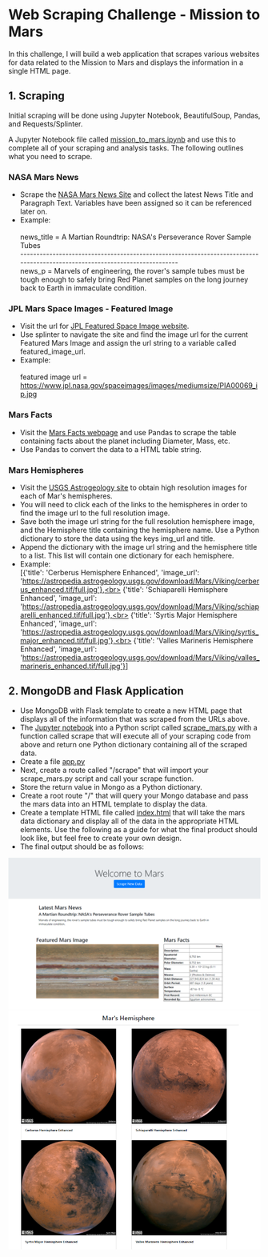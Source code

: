 # Web Scraping Challenge - Mission to Mars

In this challenge, I will build a web application that scrapes various websites for data related to the Mission to Mars and displays the information in a single HTML page.

## 1. Scraping

Initial scraping will be done using Jupyter Notebook, BeautifulSoup, Pandas, and Requests/Splinter.

A Jupyter Notebook file called [mission_to_mars.ipynb](https://github.com/cecileung1208/Homework/blob/master/Unit%2012%20-%20Web%20Scraping%20Challenge/Mission%20to%20Mars/mission_to_mars.ipynb) and use this to complete all of your scraping and analysis tasks. The following outlines what you need to scrape.


### NASA Mars News

* Scrape the [NASA Mars News Site](https://mars.nasa.gov/news/?page=0&per_page=40&order=publish_date+desc%2Ccreated_at+desc&search=&category=19%2C165%2C184%2C204&blank_scope=Latest) and collect the latest News Title and Paragraph Text. Variables have been assigned so it can be referenced later on.
* Example:<br><br>
  news_title = A Martian Roundtrip: NASA's Perseverance Rover Sample Tubes<br>
  ---------------------------------------------------------------------------------------------------------------------------<br>
  news_p = Marvels of engineering, the rover's sample tubes must be tough enough to safely bring Red Planet samples on the long journey back to Earth in immaculate condition. 



### JPL Mars Space Images - Featured Image

* Visit the url for [JPL Featured Space Image website](https://www.jpl.nasa.gov/spaceimages/?search=&category=Mars).
* Use splinter to navigate the site and find the image url for the current Featured Mars Image and assign the url string to a variable called featured_image_url.
* Example:<br><br>
  featured image url = https://www.jpl.nasa.gov/spaceimages/images/mediumsize/PIA00069_ip.jpg
  
### Mars Facts

* Visit the [Mars Facts webpage](https://space-facts.com/mars/) and use Pandas to scrape the table containing facts about the planet including Diameter, Mass, etc.
* Use Pandas to convert the data to a HTML table string.

### Mars Hemispheres

* Visit the [USGS Astrogeology site](https://astrogeology.usgs.gov/search/results?q=hemisphere+enhanced&k1=target&v1=Mars) to obtain high resolution images for each of Mar's hemispheres.
* You will need to click each of the links to the hemispheres in order to find the image url to the full resolution image.
* Save both the image url string for the full resolution hemisphere image, and the Hemisphere title containing the hemisphere name. Use a Python dictionary to store the data using the keys img_url and title.
* Append the dictionary with the image url string and the hemisphere title to a list. This list will contain one dictionary for each hemisphere.
* Example:<br>
[{'title': 'Cerberus Hemisphere Enhanced', 'image_url': 'https://astropedia.astrogeology.usgs.gov/download/Mars/Viking/cerberus_enhanced.tif/full.jpg'},<br>
{'title': 'Schiaparelli Hemisphere Enhanced', 'image_url': 'https://astropedia.astrogeology.usgs.gov/download/Mars/Viking/schiaparelli_enhanced.tif/full.jpg'},<br>
{'title': 'Syrtis Major Hemisphere Enhanced', 'image_url': 'https://astropedia.astrogeology.usgs.gov/download/Mars/Viking/syrtis_major_enhanced.tif/full.jpg'},<br>
{'title': 'Valles Marineris Hemisphere Enhanced', 'image_url': 'https://astropedia.astrogeology.usgs.gov/download/Mars/Viking/valles_marineris_enhanced.tif/full.jpg'}]

## 2.  MongoDB and Flask Application

* Use MongoDB with Flask template to create a new HTML page that displays all of the information that was scraped from the URLs above.
* The [Jupyter notebook](https://github.com/cecileung1208/Homework/blob/master/Unit%2012%20-%20Web%20Scraping%20Challenge/Mission%20to%20Mars/mission_to_mars.ipynb) into a Python script called [scrape_mars.py](https://github.com/cecileung1208/Homework/blob/master/Unit%2012%20-%20Web%20Scraping%20Challenge/Mission%20to%20Mars/scrape_mars.py) with a function called scrape that will execute all of your scraping code from above and return one Python dictionary containing all of the scraped data.
* Create a file [app.py](https://github.com/cecileung1208/Homework/blob/master/Unit%2012%20-%20Web%20Scraping%20Challenge/Mission%20to%20Mars/app.py)
* Next, create a route called "/scrape" that will import your scrape_mars.py script and call your scrape function.
* Store the return value in Mongo as a Python dictionary.
* Create a root route "/" that will query your Mongo database and pass the mars data into an HTML template to display the data.
* Create a template HTML file called [index.html](https://github.com/cecileung1208/Homework/blob/master/Unit%2012%20-%20Web%20Scraping%20Challenge/Mission%20to%20Mars/templates/index.html) that will take the mars data dictionary and display all of the data in the appropriate HTML elements. Use the following as a guide for what the final product should look like, but feel free to create your own design.
* The final output should be as follows:

![Image](https://github.com/cecileung1208/Homework/blob/master/Unit%2012%20-%20Web%20Scraping%20Challenge/Mission%20to%20Mars/Images/Mission%20to%20Mars%20HTML%201.png)
![Image](https://github.com/cecileung1208/Homework/blob/master/Unit%2012%20-%20Web%20Scraping%20Challenge/Mission%20to%20Mars/Images/Mission%20to%20Mars%20HTML%202.png)
